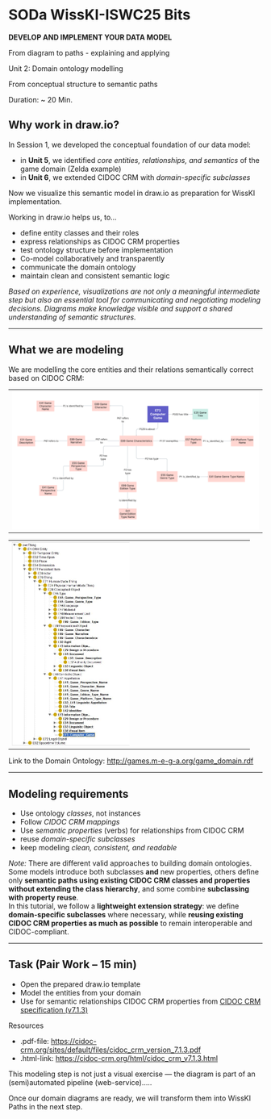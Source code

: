 <!--
*titel:
*author:in/urheber:in: 
orcid: 
email: SODa@sammlungen.io
*lizenz: cc by
lizenzlink: https://creativecommons.org/
*persistenter OER link: 
language: 
version:  v1
beschreibung: 
format: SODa WissKI How-to-Tutorial
modultitel: 
modul: Unit 1
einheitstitel: 
eiheit: Einheit 1
lernziel: 

baustein:
zielgruppe: https://zenodo.org/records/15574575
gestaltungsprinzip: 
keywords: ???
erstellungsdatum: 

technische metadaten:
medientyp: text
dateiformat: .md
dauer: 
größe:
software: Web

icon: /assets/SODa-Logo_full.svg

link: https://raw.githubusercontent.com/chastik/WissKI/refs/heads/main/soda.css

-->

# SODa WissKI-ISWC25 Bits

**DEVELOP AND IMPLEMENT YOUR DATA MODEL** 

From diagram to paths - explaining and applying

Unit 2: Domain ontology modelling

From conceptual structure to semantic paths 

Duration: ~ 20 Min.

## Why work in draw.io?

In Session 1, we developed the conceptual foundation of our data model:

* in **Unit 5**, we identified *core entities, relationships, and semantics* of the game domain (Zelda example)
* in **Unit 6**, we extended CIDOC CRM with *domain-specific subclasses* 

Now we visualize this semantic model in draw.io as preparation for WissKI implementation.

Working in draw.io helps us, to...

* define entity classes and their roles
* express relationships as CIDOC CRM properties
* test ontology structure before implementation
* Co-model collaboratively and transparently
* communicate the domain ontology
* maintain clean and consistent semantic logic

*Based on experience, visualizations are not only a meaningful intermediate step but also an essential tool for communicating and negotiating modeling decisions. Diagrams make knowledge visible and support a shared understanding of semantic structures.*

---

## What we are modeling

We are modelling the core entities and their relations semantically correct based on CIDOC CRM:

<table>
  <tr>
    <td><img src="../assets/Mindmap.png" alt="Conceptual Mindmap" width="100%"></td>
  </tr>
</table>  

<table>
  <tr>
    <td><img src="../assets/game_domain.jpg" alt="Domain Hierarchy" width="50%"></td>
  </tr>
</table>

Link to the Domain Ontology: http://games.m-e-g-a.org/game_domain.rdf 

---

## Modeling requirements

* Use ontology *classes*, not instances
* Follow *CIDOC CRM mappings* 
* Use *semantic properties* (verbs) for relationships from CIDOC CRM
* reuse *domain-specific subclasses* 
* keep modeling *clean, consistent, and readable*

*Note:* There are different valid approaches to building domain ontologies. Some models introduce both subclasses **and** new properties, others define only **semantic paths using existing CIDOC CRM classes and properties without extending the class hierarchy**, and some combine **subclassing with property reuse**.  
In this tutorial, we follow a **lightweight extension strategy**: we define **domain-specific subclasses** where necessary, while **reusing existing CIDOC CRM properties as much as possible** to remain interoperable and CIDOC-compliant.

---

## Task (Pair Work – 15 min)

* Open the prepared draw.io template
* Model the entities from your domain
* Use for semantic relationships CIDOC CRM properties from [CIDOC CRM specification (v7.1.3)](https://cidoc-crm.org/sites/default/files/cidoc_crm_version_7.1.3.pdf)

Resources

* .pdf-file: https://cidoc-crm.org/sites/default/files/cidoc_crm_version_7.1.3.pdf
* .html-link: https://cidoc-crm.org/html/cidoc_crm_v7.1.3.html 

This modeling step is not just a visual exercise — the diagram is part of an (semi)automated pipeline (web-service).....

Once our domain diagrams are ready, we will transform them into WissKI Paths in the next step.






